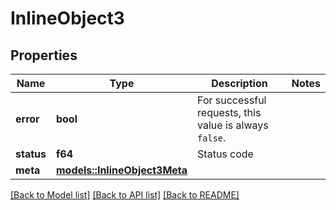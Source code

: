 # InlineObject3

## Properties

Name | Type | Description | Notes
------------ | ------------- | ------------- | -------------
**error** | **bool** | For successful requests, this value is always `false`. | 
**status** | **f64** | Status code | 
**meta** | [**models::InlineObject3Meta**](inline_object_3_meta.md) |  | 

[[Back to Model list]](../README.md#documentation-for-models) [[Back to API list]](../README.md#documentation-for-api-endpoints) [[Back to README]](../README.md)


